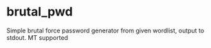 # brutal_pwd
Simple brutal force password generator from given wordlist, output to stdout. MT supported
